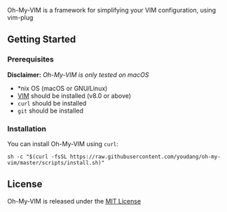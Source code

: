 Oh-My-VIM is a framework for simplifying your VIM configuration, using vim-plug

## Getting Started

### Prerequisites

**Disclaimer:** *Oh-My-VIM is only tested on macOS*

- *nix OS (macOS or GNU/Linux)
- [VIM](http://www.vim.org/) should be installed (v8.0 or above)
- `curl` should be installed
- `git` should be installed

### Installation

You can install Oh-My-VIM using `curl`:

```
sh -c "$(curl -fsSL https://raw.githubusercontent.com/youdang/oh-my-vim/master/scripts/install.sh)"
```

## License

Oh-My-VIM is released under the [MIT License](https://github.com/youdang/oh-my-vim/blob/master/LICENSE)

